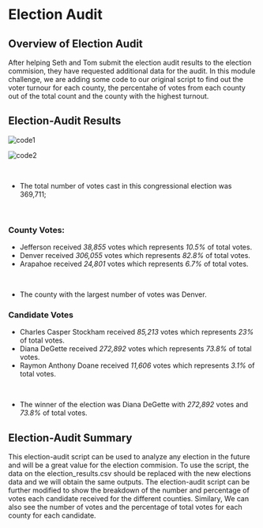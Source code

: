 # Election Audit

## Overview of Election Audit

After helping Seth and Tom submit the election audit results to the election commision, they have requested additional data for the audit. 
In this module challenge, we are adding some code to our original script to find out the voter turnour for each county, the percentahe of votes from each county out of the total count and the county with the highest turnout. 


## Election-Audit Results


![code1](/images/code1.png)

![code2](/images/code2.png)


<br />

* The total number of votes cast in this congressional election was 369,711;

<br />

### County Votes: 

* Jefferson received *38,855* votes which represents *10.5%* of total votes. 
* Denver received *306,055* votes which represents *82.8%* of total votes.
* Arapahoe received *24,801* votes which represents *6.7%* of total votes. 
<br />

* The county with the largest number of votes was Denver.

### Candidate Votes
* Charles Casper Stockham received *85,213* votes which represents *23%* of total votes. 
* Diana DeGette received *272,892* votes which represents *73.8%* of total votes.
* Raymon Anthony Doane received *11,606* votes which represents *3.1%* of total votes. 
<br />

* The winner of the election was Diana DeGette with *272,892* votes and *73.8%* of total votes.

## Election-Audit Summary
This election-audit script can be used to analyze any election in the future and will be a great value for the election commision. 
To use the script, the data on the election_results.csv should be replaced with the new elections data and we will obtain the same outputs.
The election-audit script can be further modified to show the breakdown of the number and percentage of votes each candidate received for the different counties. 
Similary, We can also see the number of votes and the percentage of total votes for each county for each candidate.

